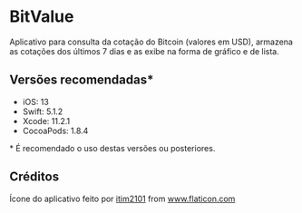 # BitValue

Aplicativo para consulta da cotação do Bitcoin (valores em USD), armazena as cotações dos últimos 7 dias e as exibe na forma de gráfico e  de lista.

## Versões recomendadas*
- iOS: 13
- Swift: 5.1.2
- Xcode: 11.2.1
- CocoaPods: 1.8.4

\* É recomendado o uso destas versões ou posteriores.

## Créditos
<div>Ícone do aplicativo feito por <a href="https://www.flaticon.com/authors/itim2101" title="itim2101">itim2101</a> from <a href="https://www.flaticon.com/" title="Flaticon">www.flaticon.com</a></div>